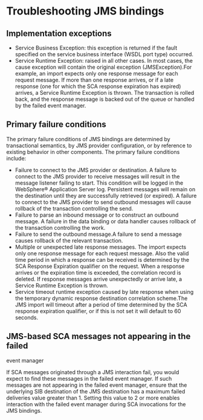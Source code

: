 # Troubleshooting JMS bindings

## Implementation exceptions

- Service Business Exception: this exception is returned if the fault specified
on the service business interface (WSDL port type) occurred.
- Service Runtime Exception: raised in all other cases. In most
cases, the cause exception will contain the original exception
(JMSException).For example, an import expects
only one response message for each request message. If more than
one response arrives, or if a late response (one for which the SCA
response expiration has expired) arrives, a Service Runtime Exception
is thrown. The transaction is rolled back, and the response message
is backed out of the queue or handled by the failed event manager.

## Primary failure conditions

The
primary failure conditions of JMS bindings are determined by transactional
semantics, by JMS provider configuration, or by reference to existing
behavior in other components. The primary failure conditions include:

- Failure to connect to the JMS provider or destination. A failure
to connect to the JMS provider to receive messages will result in
the message listener failing to start. This condition will be logged
in the WebSphere® Application
Server log.
Persistent messages will remain on the destination until they are
successfully retrieved (or expired). 
A failure to connect to
the JMS provider to send outbound messages will cause rollback of
the transaction controlling the send.
- Failure to parse an inbound message or to construct an outbound
message. A failure in the data binding or data handler causes rollback
of the transaction controlling the work.
- Failure to send the outbound message.A failure to send a message
causes rollback of the relevant transaction.
- Multiple or unexpected late response messages. The import expects
only one response message for each request message. Also the valid
time period in which a response can be received is determined by the
SCA Response Expiration qualifier on the request. When a response
arrives or the expiration time is exceeded, the correlation record
is deleted. If response messages arrive unexpectedly or arrive late,
a Service Runtime Exception is thrown.
- Service timeout runtime exception caused by late response when
using the temporary dynamic response destination correlation scheme.The
JMS import will timeout after a period of time determined by the SCA
response expiration qualifier, or if this is not set it will default
to 60 seconds.

## JMS-based SCA messages not appearing in the failed
event manager

If SCA messages originated through a JMS interaction
fail, you would expect to find these messages in the failed event
manager. If such messages are not appearing in the failed event manager,
ensure that the underlying SIB destination of the JMS destination
has a maximum failed deliveries value greater than 1.
Setting this value to 2 or more enables interaction
with the failed event manager during SCA invocations for the JMS bindings.